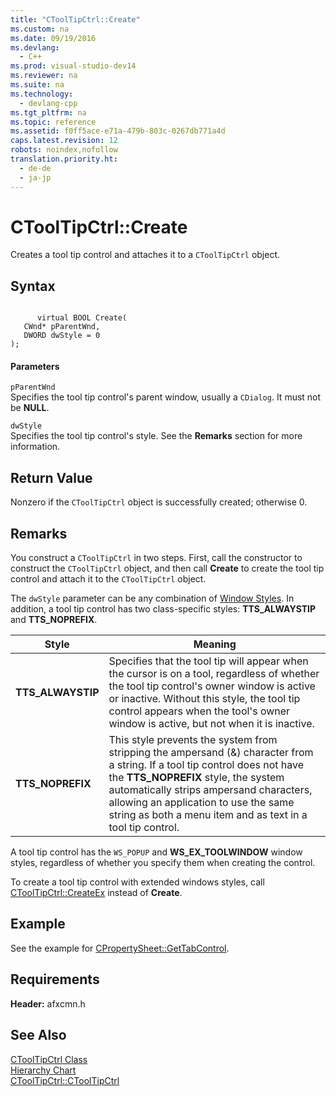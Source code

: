```yaml
---
title: "CToolTipCtrl::Create"
ms.custom: na
ms.date: 09/19/2016
ms.devlang: 
  - C++
ms.prod: visual-studio-dev14
ms.reviewer: na
ms.suite: na
ms.technology: 
  - devlang-cpp
ms.tgt_pltfrm: na
ms.topic: reference
ms.assetid: f0ff5ace-e71a-479b-803c-0267db771a4d
caps.latest.revision: 12
robots: noindex,nofollow
translation.priority.ht: 
  - de-de
  - ja-jp
---
```

# CToolTipCtrl::Create
Creates a tool tip control and attaches it to a `CToolTipCtrl` object.  
  
## Syntax  
  
```  
  
      virtual BOOL Create(  
   CWnd* pParentWnd,  
   DWORD dwStyle = 0   
);  
```  
  
#### Parameters  
 `pParentWnd`  
 Specifies the tool tip control's parent window, usually a `CDialog`. It must not be **NULL**.  
  
 `dwStyle`  
 Specifies the tool tip control's style. See the **Remarks** section for more information.  
  
## Return Value  
 Nonzero if the `CToolTipCtrl` object is successfully created; otherwise 0.  
  
## Remarks  
 You construct a `CToolTipCtrl` in two steps. First, call the constructor to construct the `CToolTipCtrl` object, and then call **Create** to create the tool tip control and attach it to the `CToolTipCtrl` object.  
  
 The `dwStyle` parameter can be any combination of [Window Styles](../vs140/Window-Styles.md). In addition, a tool tip control has two class-specific styles: **TTS_ALWAYSTIP** and **TTS_NOPREFIX**.  
  
|Style|Meaning|  
|-----------|-------------|  
|**TTS_ALWAYSTIP**|Specifies that the tool tip will appear when the cursor is on a tool, regardless of whether the tool tip control's owner window is active or inactive. Without this style, the tool tip control appears when the tool's owner window is active, but not when it is inactive.|  
|**TTS_NOPREFIX**|This style prevents the system from stripping the ampersand (&) character from a string. If a tool tip control does not have the **TTS_NOPREFIX** style, the system automatically strips ampersand characters, allowing an application to use the same string as both a menu item and as text in a tool tip control.|  
  
 A tool tip control has the `WS_POPUP` and **WS_EX_TOOLWINDOW** window styles, regardless of whether you specify them when creating the control.  
  
 To create a tool tip control with extended windows styles, call [CToolTipCtrl::CreateEx](../vs140/CToolTipCtrl--CreateEx.md) instead of **Create**.  
  
## Example  
 See the example for [CPropertySheet::GetTabControl](../vs140/CPropertySheet--GetTabControl.md).  
  
## Requirements  
 **Header:** afxcmn.h  
  
## See Also  
 [CToolTipCtrl Class](../vs140/CToolTipCtrl-Class.md)   
 [Hierarchy Chart](../vs140/Hierarchy-Chart.md)   
 [CToolTipCtrl::CToolTipCtrl](../vs140/CToolTipCtrl--CToolTipCtrl.md)